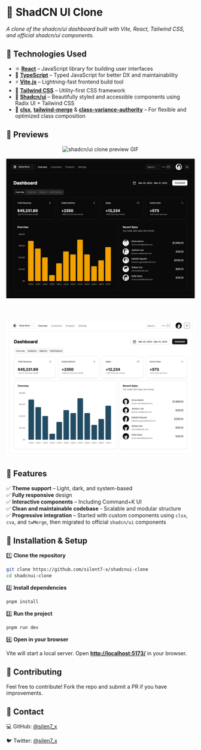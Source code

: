 # 🧩 ShadCN UI Clone

_A clone of the shadcn/ui dashboard built with Vite, React, Tailwind CSS, and official shadcn/ui components._

## 🎨 Technologies Used

- ⚛️ **[React](https://reactjs.org/)** – JavaScript library for building user interfaces
- 🧠 **[TypeScript](https://www.typescriptlang.org/)** – Typed JavaScript for better DX and maintainability
- ⚡ **[Vite.js](https://vitejs.dev/)** – Lightning-fast frontend build tool
- 💨 **[Tailwind CSS](https://tailwindcss.com/)** – Utility-first CSS framework
- 🧱 **[Shadcn/ui](https://ui.shadcn.com/)** – Beautifully styled and accessible components using Radix UI + Tailwind CSS
- 🧠 **[clsx](https://github.com/lukeed/clsx)**, **[tailwind-merge](https://github.com/dcastil/tailwind-merge)** & **[class-variance-authority](https://cva.style/)** – For flexible and optimized class composition

## 📸 Previews

<p align="center">
  <img src="preview.gif" alt="shadcn/ui clone preview GIF">
  <br><br>

  <img src="shadcnuiclonedark.png" alt="shadcn/ui clone static preview dark">
  
  <br><br>
  <img src="shadcnuiclonelight.png" alt="shadcn/ui clone static preview light">
</p>

## 🚀 Features

✅ **Theme support** – Light, dark, and system-based  
✅ **Fully responsive** design  
✅ **Interactive components** – Including Command+K UI  
✅ **Clean and maintainable codebase** - Scalable and modular structure  
✅ **Progressive integration** – Started with custom components using `clsx`, `cva`, and `twMerge`, then migrated to official `shadcn/ui` components

## 🔧 Installation & Setup

1️⃣ **Clone the repository**

```sh
git clone https://github.com/silent7-x/shadcnui-clone
cd shadcnui-clone
```

2️⃣ **Install dependencies**

```sh
pnpm install
```

3️⃣ **Run the project**

```sh
pnpm run dev
```

4️⃣ **Open in your browser**

Vite will start a local server. Open **[http://localhost:5173/](http://localhost:5173/)** in your browser.

## 🌟 Contributing

Feel free to contribute! Fork the repo and submit a PR if you have improvements.

## 📩 Contact

💻 GitHub: [@silen7_x](https://github.com/silent7-x)

🐦 Twitter: [@silen7_x](https://x.com/silen7_x)
